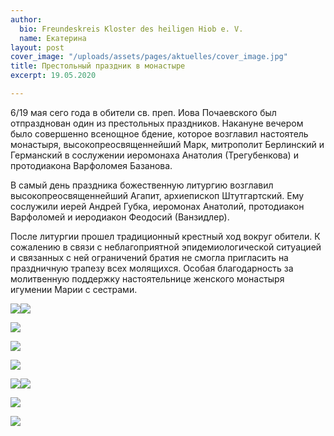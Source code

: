 ```yaml
---
author:
  bio: Freundeskreis Kloster des heiligen Hiob e. V.
  name: Екатерина
layout: post
cover_image: "/uploads/assets/pages/aktuelles/cover_image.jpg"
title: Престольный праздник в монастыре
excerpt: 19.05.2020

---
```

6/19 мая сего года в обители св. преп. Иова Почаевского был отпразднован один из престольных праздников. Накануне вечером было совершенно всенощное бдение, которое возглавил настоятель монастыря, высокопреосвященнейший Марк, митрополит Берлинский и Германский в сослужении иеромонаха Анатолия (Трегубенкова) и протодиакона Варфоломея Базанова.

В самый день праздника божественную литургию возглавил высокопреосвященнейший Агапит, архиепископ Штутгартский. Ему сослужили иерей Андрей Губка, иеромонах Анатолий, протодиакон Варфоломей и иеродиакон Феодосий (Ванзидлер).

После литургии прошел традиционный крестный ход вокруг обители. К сожалению в связи с неблагоприятной эпидемиологической ситуацией и связанных с ней ограничений братия не смогла пригласить на праздничную трапезу всех молящихся. Особая благодарность за молитвенную поддержку настоятельнице женского монастыря игумении Марии с сестрами.

![](https://res.cloudinary.com/hiobmon/image/upload/v1590142992/media/2020/_DSC0589_ck4gor.jpg)![](https://res.cloudinary.com/hiobmon/image/upload/v1590143003/media/2020/_DSC0591_ouo1vz.jpg)

![](https://res.cloudinary.com/hiobmon/image/upload/v1590143015/media/2020/_DSC0593_iav729.jpg)

![](https://res.cloudinary.com/hiobmon/image/upload/v1590143028/media/2020/_DSC0602_bsulme.jpg)

![](https://res.cloudinary.com/hiobmon/image/upload/v1590143058/media/2020/_DSC0603_dplyu1.jpg)

![](https://res.cloudinary.com/hiobmon/image/upload/v1590143165/media/2020/_DSC0615_jngryt.jpg)![](https://res.cloudinary.com/hiobmon/image/upload/v1590143176/media/2020/_DSC0618_is9mny.jpg)

![](https://res.cloudinary.com/hiobmon/image/upload/v1590143188/media/2020/_DSC0620_wfyrml.jpg)

![](https://res.cloudinary.com/hiobmon/image/upload/v1590143201/media/2020/_DSC0632_h2kwqm.jpg)